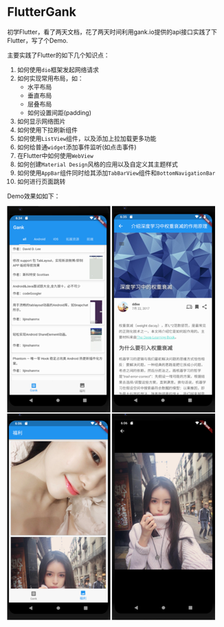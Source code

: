 # FlutterGank

初学Flutter，看了两天文档，花了两天时间利用gank.io提供的api接口实践了下Flutter，写了个Demo.

主要实践了Flutter的如下几个知识点：
1. 如何使用`dio`框架发起网络请求
2. 如何实现常用布局，如：
    - 水平布局
    - 垂直布局
    - 层叠布局
    - 如何设置间距(padding)
3. 如何显示网络图片
4. 如何使用下拉刷新组件
5. 如何使用`ListView`组件，以及添加上拉加载更多功能
6. 如何给普通`widget`添加事件监听(如点击事件)
7. 在Flutter中如何使用`WebView`
8. 如何创建`Material Design`风格的应用以及自定义其主题样式
9. 如何使用`AppBar`组件同时给其添加`TabBarView`组件和`BottomNavigationBar`
10. 如何进行页面跳转

Demo效果如如下：   

<img src="./image/list.png" width = "240" height = "480" alt=""/>
<img src="./image/webview.png" width = "240" height = "480" alt=""/>
<img src="./image/images.png" width = "240" height = "480" alt=""/>
<img src="./image/photo.png" width = "240" height = "480" alt=""/>
